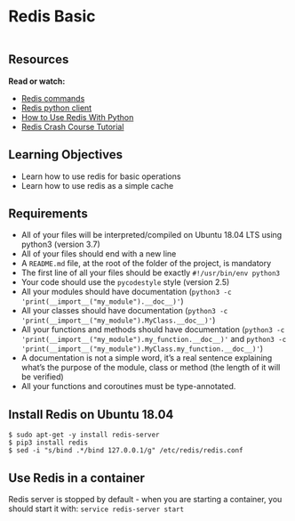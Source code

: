 # Redis Basic

<div class="panel panel-default" id="project-description">
  <div class="panel-body">
    <p><img src="https://s3.eu-west-3.amazonaws.com/hbtn.intranet/uploads/medias/2020/1/40eab4627f1bea7dfe5e.png?X-Amz-Algorithm=AWS4-HMAC-SHA256&amp;X-Amz-Credential=AKIA4MYA5JM5DUTZGMZG%2F20230313%2Feu-west-3%2Fs3%2Faws4_request&amp;X-Amz-Date=20230313T221159Z&amp;X-Amz-Expires=86400&amp;X-Amz-SignedHeaders=host&amp;X-Amz-Signature=72efb2f47fd9f9414117cfaac913555795292d8ef7581c83413af6b6e3fe78e3" alt="" loading="lazy" style=""></p>

<h2>Resources</h2>

<p><strong>Read or watch:</strong></p>

<ul>
<li><a href="https://redis.io/commands/" title="Redis commands" target="_blank">Redis commands</a></li>
<li><a href="https://redis-py.readthedocs.io/en/stable/" title="Redis python client" target="_blank">Redis python client</a></li>
<li><a href="https://realpython.com/python-redis/" title="How to Use Redis With Python" target="_blank">How to Use Redis With Python</a></li>
<li><a href="https://www.youtube.com/watch?v=Hbt56gFj998&ab_channel=TraversyMedia" title="Redis Crash Course Tutorial" target="_blank">Redis Crash Course Tutorial</a></li>
</ul>

<h2>Learning Objectives</h2>

<ul>
<li>Learn how to use redis for basic operations</li>
<li>Learn how to use redis as a simple cache</li>
</ul>

<h2>Requirements</h2>

<ul>
<li>All of your files will be interpreted/compiled on Ubuntu 18.04 LTS using python3 (version 3.7)</li>
<li>All of your files should end with a new line</li>
<li>A <code>README.md</code> file, at the root of the folder of the project, is mandatory</li>
<li>The first line of all your files should be exactly <code>#!/usr/bin/env python3</code></li>
<li>Your code should use the <code>pycodestyle</code> style (version 2.5)</li>
<li>All your modules should have documentation (<code>python3 -c 'print(__import__("my_module").__doc__)'</code>)</li>
<li>All your classes should have documentation (<code>python3 -c 'print(__import__("my_module").MyClass.__doc__)'</code>)</li>
<li>All your functions and methods should have documentation (<code>python3 -c 'print(__import__("my_module").my_function.__doc__)'</code> and <code>python3 -c 'print(__import__("my_module").MyClass.my_function.__doc__)'</code>)</li>
<li>A documentation is not a simple word, it’s a real sentence explaining what’s the purpose of the module, class or method (the length of it will be verified)</li>
<li>All your functions and coroutines must be type-annotated.</li>
</ul>

<h2>Install Redis on Ubuntu 18.04</h2>

<pre><code>$ sudo apt-get -y install redis-server
$ pip3 install redis
$ sed -i "s/bind .*/bind 127.0.0.1/g" /etc/redis/redis.conf
</code></pre>

<h2>Use Redis in a container</h2>

<p>Redis server is stopped by default - when you are starting a container, you should start it with: <code>service redis-server start</code></p>

  </div>
</div>